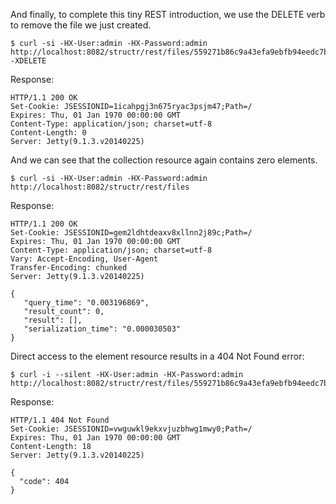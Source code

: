And finally, to complete this tiny REST introduction, we use the DELETE verb to remove the file we just created.

    $ curl -si -HX-User:admin -HX-Password:admin http://localhost:8082/structr/rest/files/559271b86c9a43efa9ebfb94eedc7b96 -XDELETE

Response:

    HTTP/1.1 200 OK
    Set-Cookie: JSESSIONID=1icahpgj3n675ryac3psjm47;Path=/
    Expires: Thu, 01 Jan 1970 00:00:00 GMT
    Content-Type: application/json; charset=utf-8
    Content-Length: 0
    Server: Jetty(9.1.3.v20140225)

And we can see that the collection resource again contains zero elements.

    $ curl -si -HX-User:admin -HX-Password:admin http://localhost:8082/structr/rest/files

Response:

    HTTP/1.1 200 OK
    Set-Cookie: JSESSIONID=gem2ldhtdeaxv8xllnn2j89c;Path=/
    Expires: Thu, 01 Jan 1970 00:00:00 GMT
    Content-Type: application/json; charset=utf-8
    Vary: Accept-Encoding, User-Agent
    Transfer-Encoding: chunked
    Server: Jetty(9.1.3.v20140225)
    
    {
       "query_time": "0.003196869",
       "result_count": 0,
       "result": [],
       "serialization_time": "0.000030503"
    }

Direct access to the element resource results in a 404 Not Found error:

    $ curl -i --silent -HX-User:admin -HX-Password:admin http://localhost:8082/structr/rest/files/559271b86c9a43efa9ebfb94eedc7b96

Response:

    HTTP/1.1 404 Not Found
    Set-Cookie: JSESSIONID=vwguwkl9ekxvjuzbhwg1mwy0;Path=/
    Expires: Thu, 01 Jan 1970 00:00:00 GMT
    Content-Length: 18
    Server: Jetty(9.1.3.v20140225)
    
    {
      "code": 404
    }
